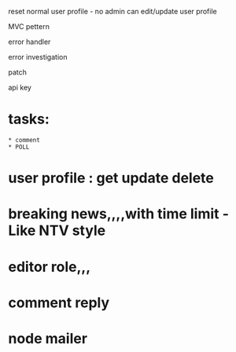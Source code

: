reset normal user profile - no admin can edit/update user profile

MVC pettern

error handler

error investigation

patch 

api key 


# tasks:
	
	* comment
    * POLL


# user profile : get update delete

# breaking news,,,,with time limit - Like NTV style

# editor role,,,

# comment reply

# node mailer